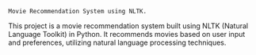 	Movie Recommendation System using NLTK.
This project is a movie recommendation system built using NLTK (Natural Language Toolkit) in Python. It recommends movies based on user input and preferences, utilizing natural language processing techniques.
